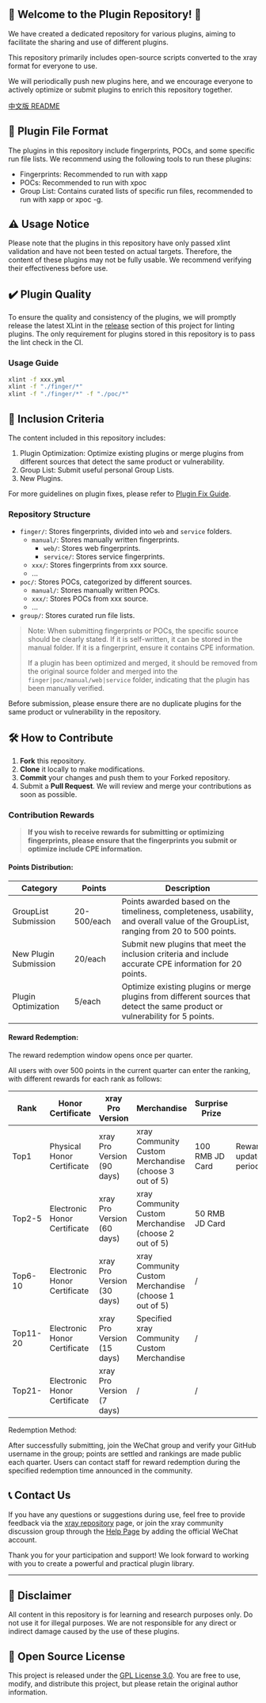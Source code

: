 ## 🎉 Welcome to the Plugin Repository! 🎉

We have created a dedicated repository for various plugins, aiming to facilitate the sharing and use of different plugins.

This repository primarily includes open-source scripts converted to the xray format for everyone to use.

We will periodically push new plugins here, and we encourage everyone to actively optimize or submit plugins to enrich this repository together.

[中文版 README](./README.md)

## 📂 Plugin File Format

The plugins in this repository include fingerprints, POCs, and some specific run file lists. We recommend using the following tools to run these plugins:

- Fingerprints: Recommended to run with xapp
- POCs: Recommended to run with xpoc
- Group List: Contains curated lists of specific run files, recommended to run with xapp or xpoc -g.

## ⚠️ Usage Notice

Please note that the plugins in this repository have only passed xlint validation and have not been tested on actual targets. Therefore, the content of these plugins may not be fully usable. We recommend verifying their effectiveness before use.

## ✔️ Plugin Quality

To ensure the quality and consistency of the plugins, we will promptly release the latest XLint in the [release](https://github.com/chaitin/xray-plugins/releases) section of this project for linting plugins. The only requirement for plugins stored in this repository is to pass the lint check in the CI.

### Usage Guide

```sh
xlint -f xxx.yml
xlint -f "./finger/*"
xlint -f "./finger/*" -f "./poc/*"
```

## 📜 Inclusion Criteria

The content included in this repository includes:

1. Plugin Optimization: Optimize existing plugins or merge plugins from different sources that detect the same product or vulnerability.
2. Group List: Submit useful personal Group Lists.
3. New Plugins.

For more guidelines on plugin fixes, please refer to [Plugin Fix Guide](https://docs.xray.cool/plugins/yaml/Fix).

### Repository Structure

- `finger/`: Stores fingerprints, divided into `web` and `service` folders.
    - `manual/`: Stores manually written fingerprints.
        - `web/`: Stores web fingerprints.
        - `service/`: Stores service fingerprints.
    - `xxx/`: Stores fingerprints from xxx source.
    - ...
- `poc/`: Stores POCs, categorized by different sources.
    - `manual/`: Stores manually written POCs.
    - `xxx/`: Stores POCs from xxx source.
    - ...
- `group/`: Stores curated run file lists.

> Note: When submitting fingerprints or POCs, the specific source should be clearly stated. If it is self-written, it can be stored in the manual folder. If it is a fingerprint, ensure it contains CPE information.
>
> If a plugin has been optimized and merged, it should be removed from the original source folder and merged into the `finger|poc/manual/web|service` folder, indicating that the plugin has been manually verified.

Before submission, please ensure there are no duplicate plugins for the same product or vulnerability in the repository.

## 🛠️ How to Contribute

1. **Fork** this repository.
2. **Clone** it locally to make modifications.
3. **Commit** your changes and push them to your Forked repository.
4. Submit a **Pull Request**. We will review and merge your contributions as soon as possible.

### Contribution Rewards

> **If you wish to receive rewards for submitting or optimizing fingerprints, please ensure that the fingerprints you submit or optimize include CPE information.**

#### Points Distribution:

|  Category  |  Points  |  Description  |
| --- | --- | --- |
|  GroupList Submission  |  20-500/each  |  Points awarded based on the timeliness, completeness, usability, and overall value of the GroupList, ranging from 20 to 500 points.  |
|  New Plugin Submission  |  20/each  |  Submit new plugins that meet the inclusion criteria and include accurate CPE information for 20 points.  |
|  Plugin Optimization  |  5/each  |  Optimize existing plugins or merge plugins from different sources that detect the same product or vulnerability for 5 points.  |

#### Reward Redemption:

The reward redemption window opens once per quarter.

All users with over 500 points in the current quarter can enter the ranking, with different rewards for each rank as follows:

|  Rank  |  Honor Certificate  |  xray Pro Version  |  Merchandise  |  Surprise Prize  |   |
| --- | --- | --- | --- | --- | --- |
|  Top1  |  Physical Honor Certificate  |  xray Pro Version (90 days)  |  xray Community Custom Merchandise (choose 3 out of 5)  |  100 RMB JD Card  |  Rewards updated periodically  |
|  Top2-5  |  Electronic Honor Certificate  |  xray Pro Version (60 days)  |  xray Community Custom Merchandise (choose 2 out of 5)  |  50 RMB JD Card  |
|  Top6-10  |  Electronic Honor Certificate  |  xray Pro Version (30 days)  |  xray Community Custom Merchandise (choose 1 out of 5)  |  /  |
|  Top11-20  |  Electronic Honor Certificate  |  xray Pro Version (15 days)  |  Specified xray Community Custom Merchandise  |  /  |
|  Top21-  |  Electronic Honor Certificate  |  xray Pro Version (7 days)  |  /  |  /  |

Redemption Method:

After successfully submitting, join the WeChat group and verify your GitHub username in the group; points are settled and rankings are made public each quarter. Users can contact staff for reward redemption during the specified redemption time announced in the community.

## 📞 Contact Us

If you have any questions or suggestions during use, feel free to provide feedback via the [xray repository](https://github.com/chaitin/xray/issues) page, or join the xray community discussion group through the [Help Page](https://docs.xray.cool/help/index) by adding the official WeChat account.

Thank you for your participation and support! We look forward to working with you to create a powerful and practical plugin library.

---

## 📢 Disclaimer

All content in this repository is for learning and research purposes only. Do not use it for illegal purposes. We are not responsible for any direct or indirect damage caused by the use of these plugins.

## 📄 Open Source License

This project is released under the [GPL License 3.0](./LICENSE). You are free to use, modify, and distribute this project, but please retain the original author information.